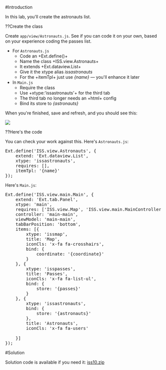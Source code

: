 #Introduction

In this lab, you'll create the astronauts list.

??Create the class

Create `app/view/Astronauts.js`. See if you can code it on your own, based on 
your experience coding the passes list.

- For `Astronauts.js`
    - Code an +Ext.define()+
    - Name the class +ISS.view.Astronauts+
    - It extends +Ext.dataview.List+
    - Give it the xtype alias *issastronauts*
    - For the +itemTpl+ just use *{name}* &mdash; you'll enhance it later
- In `Main.js`
    - Require the class
    - Use +xtype:'issastronauts'+ for the third tab
    - The third tab no longer needs an +html+ config
    - Bind its store to *{astronauts}*

When you're finished, save and refresh, and you should see this:

<img src="resources/images/iss/InitialAstronautsList.png"/>

??Here's the code

You can check your work against this. Here's `Astronauts.js`:

<pre class="runnable readonly 250">
Ext.define('ISS.view.Astronauts', {
    extend: 'Ext.dataview.List',
    xtype: 'issastronauts',
    requires: [],
    itemTpl: '{name}'
});
</pre>

Here's `Main.js`:

<pre class="runnable readonly">
Ext.define('ISS.view.main.Main', {
    extend: 'Ext.tab.Panel',
    xtype: 'main',
    requires: ['ISS.view.Map', 'ISS.view.main.MainController', 'ISS.view.main.MainModel', 'ISS.view.Passes', 'ISS.view.Astronauts'],
    controller: 'main-main',
    viewModel: 'main-main',
    tabBarPosition: 'bottom',
    items: [{
        xtype: 'issmap',
        title: 'Map',
        iconCls: 'x-fa fa-crosshairs',
        bind: {
            coordinate: '{coordinate}'
        }
    }, {
        xtype: 'isspasses',
        title: 'Passes',
        iconCls: 'x-fa fa-list-ul',
        bind: {
            store: '{passes}'
        }
    }, {
        xtype: 'issastronauts',
        bind: {
            store: '{astronauts}'
        },
        title: 'Astronauts',
        iconCls: 'x-fa fa-users'

    }]
});
</pre>

#Solution

Solution code is available if you need it: <a href="resources/iss10.zip">iss10.zip</a>

